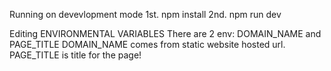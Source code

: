 Running on devevlopment mode
1st. npm install
2nd. npm run dev

Editing ENVIRONMENTAL VARIABLES
There are 2 env: DOMAIN_NAME and PAGE_TITLE
DOMAIN_NAME comes from static website hosted url.
PAGE_TITLE is title for the page!
